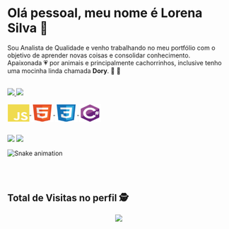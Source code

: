   # Olá pessoal, meu nome é Lorena Silva :sunflower:<br>
  Sou Analista de Qualidade e venho trabalhando no meu portfólio com o objetivo de aprender novas coisas e consolidar conhecimento.
 <br> Apaixonada :heartpulse: por animais e principalmente cachorrinhos, inclusive tenho uma mocinha linda chamada __Dory__. :dog: :tropical_fish: <br><br>
   <div>
  <a href="https://github.com/Lorenaasilva">
  <img height="160em" src="https://github-readme-stats.vercel.app/api?username=Lorenaasilva&show_icons=true&theme=nightowl&include_all_commits=true&count_private=true"/>
  <img height="160em" src="https://github-readme-stats.vercel.app/api/top-langs/?username=Lorenaasilva&layout=compact&langs_count=16&theme=nightowl"/>
<div>
  
  <br>
  
<div style="display: inline_block">
  <img align="center" alt="Lorena-Js" height="40" width="50" src="https://raw.githubusercontent.com/devicons/devicon/master/icons/javascript/javascript-plain.svg">
  <img align="center" alt="Lorena-HTML" height="40" width="50" src="https://raw.githubusercontent.com/devicons/devicon/master/icons/html5/html5-original.svg">
  <img align="center" alt="Lorena-CSS" height="40" width="50" src="https://raw.githubusercontent.com/devicons/devicon/master/icons/css3/css3-original.svg">
  <img align="center" alt="Lorena-Csharp" height="40" width="50" src="https://raw.githubusercontent.com/devicons/devicon/master/icons/csharp/csharp-original.svg">
  
</div>
  
##
  
<div>
 <a href = "mailto: lorenasandrade.silva@gmail.com"><img src="https://img.shields.io/badge/-Gmail-%23333?style=for-the-badge&logo=gmail&logoColor=white" target="_blank"></a>
 <a href="https://www.linkedin.com/in/lorena-silva-ba3aa6103/" target="_blank"><img src="https://img.shields.io/badge/-LinkedIn-%230077B5?style=for-the-badge&logo=linkedin&logoColor=white" target="_blank"></a>
  
   ![Snake animation](https://github.com/Lorenaasilva/Lorenaasilva/blob/output/github-contribution-grid-snake.svg)
  
  </div>
  
 <br><br>
  
  <p align="center"> 
    
## Total de Visitas no perfil :detective: <br>
    
 <p align="center"> 
   <img alingn="center" src="https://profile-counter.glitch.me/Lorenaasilva/count.svg" />
 </p>
